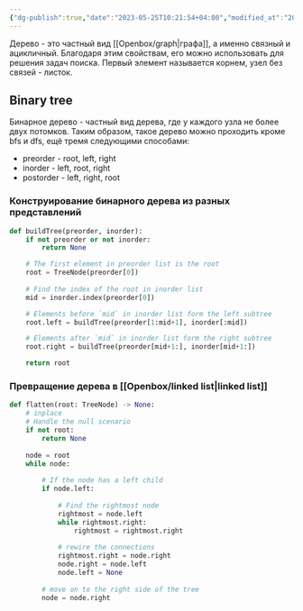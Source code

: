 ```yaml
---
{"dg-publish":true,"date":"2023-05-25T10:21:54+04:00","modified_at":"2024-02-16T10:14:30+03:00","dg-path":"/tree structure.md","permalink":"/tree-structure/","dgPassFrontmatter":true}
---
```



Дерево - это частный вид [[Openbox/graph\|графа]], а именно связный и ацикличный. Благодаря этим свойствам, его можно использовать для решения задач поиска. Первый элемент называется корнем, узел без связей - листок.  

## Binary tree

Бинарное дерево - частный вид дерева, где у каждого узла не более двух потомков. Таким образом, такое дерево можно проходить кроме bfs и dfs, ещё тремя следующими способами:
- preorder - root, left, right
- inorder - left, root, right
- postorder - left, right, root

### Конструирование бинарного дерева из разных представлений

```python
def buildTree(preorder, inorder):
    if not preorder or not inorder:
        return None

    # The first element in preorder list is the root
    root = TreeNode(preorder[0])
    
    # Find the index of the root in inorder list
    mid = inorder.index(preorder[0])

    # Elements before `mid` in inorder list form the left subtree
    root.left = buildTree(preorder[1:mid+1], inorder[:mid])

    # Elements after `mid` in inorder list form the right subtree
    root.right = buildTree(preorder[mid+1:], inorder[mid+1:])

    return root
```

### Превращение дерева в [[Openbox/linked list\|linked list]]

```python
def flatten(root: TreeNode) -> None:
    # inplace
    # Handle the null scenario
    if not root:
        return None
    
    node = root
    while node:
        
        # If the node has a left child
        if node.left:
            
            # Find the rightmost node
            rightmost = node.left
            while rightmost.right:
                rightmost = rightmost.right
            
            # rewire the connections
            rightmost.right = node.right
            node.right = node.left
            node.left = None
        
        # move on to the right side of the tree
        node = node.right
```

